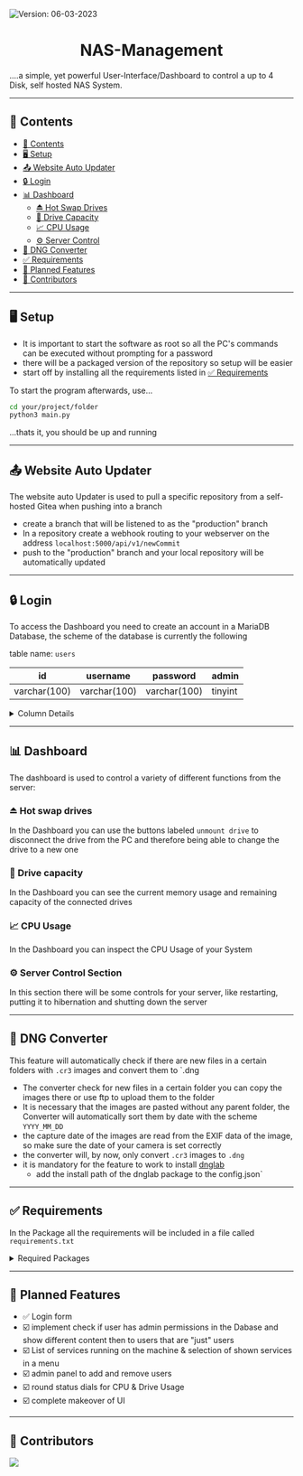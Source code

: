 ![**Version**: 06-03-2023](https://img.shields.io/badge/version-06--03--2023-blueviolet?style=flat&logo=circle)
<h1 align="center"> NAS-Management</h1>

....a simple, yet powerful User-Interface/Dashboard to control a up to 4 Disk, self hosted NAS System.

---
## 🧭 Contents
* [🧭 Contents](#-contents)
* [🖥️ Setup](#-setup)
* [📤 Website Auto Updater](#-website-auto-updater)
* [🔒 Login](#-login)
* [📊 Dashboard](#-dashboard)
  * [⏏️ Hot Swap Drives](#-hot-swap-drives)
  * [💾 Drive Capacity](#-drive-capacity)
  * [📈 CPU Usage](#-cpu-usage)
  * [⚙️ Server Control](#-server-control-section)
* [🔁 DNG Converter](#-dng-converter)
* [✅ Requirements](#-requirements)
* [🥅 Planned Features](#-planned-features)
* [👥 Contributors](#-contributors)
---

## 🖥️ Setup

- It is important to start the software as root so all the PC's commands can be executed without prompting for a password
- there will be a packaged version of the repository so setup will be easier
- start off by installing all the requirements listed in [✅ Requirements](#-requirements)

To start the program afterwards, use...

```bash
cd your/project/folder
python3 main.py
```
...thats it, you should be up and running

---

## 📤 Website Auto Updater

The website auto Updater is used to pull a specific repository from a self-hosted Gitea when pushing into a branch
- create a branch that will be listened to as the "production" branch
- In a repository create a webhook routing to your webserver on the address `localhost:5000/api/v1/newCommit` 
- push to the "production" branch and your local repository will be automatically updated

---

## 🔒 Login
To access the Dashboard you need to create an account in a MariaDB Database, the scheme of the database is currently the following

table name: `users`

| id           | username     | password     | admin   |
|--------------|--------------|--------------|---------|
| varchar(100) | varchar(100) | varchar(100) | tinyint |   

<details>
  <summary>Column Details</summary>

- id (uuid4 string)
- username (str)
- password (sha256 hash)
- is_admin (boolean)
  
</details>

---

## 📊 Dashboard
The dashboard is used to control a variety of different functions from the server:

### ⏏️ Hot swap drives
In the Dashboard you can use the buttons labeled `unmount drive` to disconnect the drive from the PC and therefore being able to change the drive to a new one

### 💾 Drive capacity
In the Dashboard you can see the current memory usage and remaining capacity of the connected drives

### 📈 CPU Usage
In the Dashboard you can inspect the CPU Usage of your System

### ⚙️ Server Control Section
In this section there will be some controls for your server, like restarting, putting it to hibernation and shutting down the server

---
## 🔁 DNG Converter
This feature will automatically check if there are new files in a certain folders with `.cr3` images and convert them to `.dng

- The converter check for new files in a certain folder you can copy the images there or use ftp to upload them to the folder
- It is necessary that the images are pasted without any parent folder, the Converter will automatically sort them by date with the scheme `YYYY_MM_DD` 
- the capture date of the images are read from the EXIF data of the image, so make sure the date of your camera is set correctly
- the converter will, by now, only convert `.cr3` images to `.dng`
- it is mandatory for the feature to work to install [dnglab](https://github.com/dnglab/dnglab)
  - add the install path of the dnglab package to the config.json`
---

## ✅ Requirements

In the Package all the requirements will be included in a file called `requirements.txt`
<details>
  <summary>Required Packages</summary>

| Package    |
|------------|
| ✅ Flask    |
| ✅ dnglab   |
| ✅ PIL      |
| ✅ MariaDB  |
| ✅ requests |
| ✅ os       |
| ✅ shutil   |
| ✅ psutil   |
| ✅ re       |
| ✅ hashlib  |
| ✅ asyncio  |             

 It is also necessary to install following packages manually with:

```bash
sudo apt-get install libmariadb3 libmariadb-dev
sudo apt-get install gcc python3-dev
```

</details>

---

## 🥅 Planned Features

- ✅   Login form 
- ☑️ implement check if user has admin permissions in the Dabase and show different content then to users that are "just" users
- ☑️ List of services running on the machine & selection of shown services in a menu
- ☑️ admin panel to add and remove users
- ☑️ round status dials for CPU & Drive Usage
- ☑️ complete makeover of UI

---

## 👥 Contributors

<img src = "https://contrib.rocks/image?repo=AgentSchmisch/NAS_mgmt"/>
